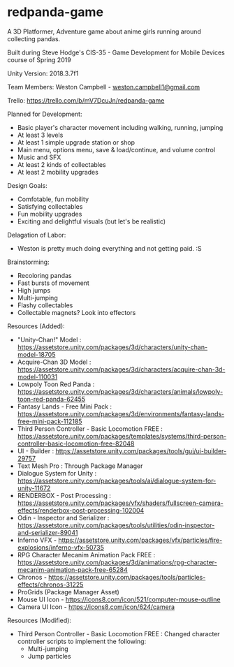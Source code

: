# redpanda-game
A 3D Platformer, Adventure game about anime girls running around collecting pandas. 

Built during Steve Hodge's CIS-35 - Game Development for Mobile Devices course of Spring 2019

Unity Version: 2018.3.7f1

Team Members:
Weston Campbell - weston.campbell1@gmail.com

Trello: https://trello.com/b/mV7DcuJn/redpanda-game

Planned for Development:
  - Basic player's character movement including walking, running, jumping
  - At least 3 levels
  - At least 1 simple upgrade station or shop
  - Main menu, options menu, save & load/continue, and volume control
  - Music and SFX
  - At least 2 kinds of collectables
  - At least 2 mobility upgrades

Design Goals:
  - Comfotable, fun mobility
  - Satisfying collectables
  - Fun mobility upgrades
  - Exciting and delightful visuals (but let's be realistic)

Delagation of Labor:
  - Weston is pretty much doing everything and not getting paid. :S

Brainstorming:
  - Recoloring pandas
  - Fast bursts of movement
  - High jumps
  - Multi-jumping
  - Flashy collectables
  - Collectable magnets? Look into effectors

Resources (Added):
  - "Unity-Chan!" Model : https://assetstore.unity.com/packages/3d/characters/unity-chan-model-18705
  - Acquire-Chan 3D Model : https://assetstore.unity.com/packages/3d/characters/acquire-chan-3d-model-110031
  - Lowpoly Toon Red Panda : https://assetstore.unity.com/packages/3d/characters/animals/lowpoly-toon-red-panda-62455
  - Fantasy Lands - Free Mini Pack : https://assetstore.unity.com/packages/3d/environments/fantasy-lands-free-mini-pack-112185
  - Third Person Controller - Basic Locomotion FREE : https://assetstore.unity.com/packages/templates/systems/third-person-controller-basic-locomotion-free-82048
  - UI - Builder : https://assetstore.unity.com/packages/tools/gui/ui-builder-29757
  - Text Mesh Pro : Through Package Manager
  - Dialogue System for Unity : https://assetstore.unity.com/packages/tools/ai/dialogue-system-for-unity-11672
  - RENDERBOX - Post Processing : https://assetstore.unity.com/packages/vfx/shaders/fullscreen-camera-effects/renderbox-post-processing-102004
  - Odin - Inspector and Serializer : https://assetstore.unity.com/packages/tools/utilities/odin-inspector-and-serializer-89041
  - Inferno VFX - https://assetstore.unity.com/packages/vfx/particles/fire-explosions/inferno-vfx-50735
  - RPG Character Mecanim Animation Pack FREE : https://assetstore.unity.com/packages/3d/animations/rpg-character-mecanim-animation-pack-free-65284
  - Chronos - https://assetstore.unity.com/packages/tools/particles-effects/chronos-31225
  - ProGrids (Package Manager Asset)
  - Mouse UI Icon - https://icons8.com/icon/521/computer-mouse-outline
  - Camera UI Icon - https://icons8.com/icon/624/camera
  
Resources (Modified):
  - Third Person Controller - Basic Locomotion FREE : Changed character controller scripts to implement the following:
    * Multi-jumping
    * Jump particles
  
